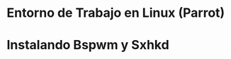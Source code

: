 Entorno de Trabajo en Linux (Parrot)
=====================================

Instalando Bspwm y Sxhkd
=====================================

